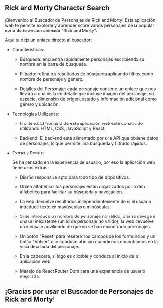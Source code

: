 ## Rick and Morty Character Search

¡Bienvenido al Buscador de Personajes de Rick and Morty! Esta aplicación web te permite explorar y aprender sobre varios personajes de la popular serie de televisión animada "Rick and Morty".

Aquí te dejo un enlace directo al buscador: [
](http://beta.adalab.es/modulo-3-evaluacion-final-elialcodes/)
- Características:

  - Búsqueda: encuentra rápidamente personajes escribiendo su nombre en la barra de búsqueda.

  - Filtrado: refina tus resultados de búsqueda aplicando filtros como nombre de personaje y género.

  - Detalles del Personaje: cada personaje contiene un enlace que nos llevará a una vista en detalle que incluye imagen del personaje, su especie, dimensión de origen, estado y ​​información adicional como género y ubicación.

- Tecnologías Utilizadas:

  - Frontend: El frontend de esta aplicación web está construido utilizando HTML, CSS, JavaScript y React.

  - Backend: El backend está alimentado por una API que obtiene datos de personajes, lo que permite una búsqueda y filtrado rápidos.

- Extras y Bonus:

  Se ha pensado en la experiencia de usuario, por eso la aplicación web tiene unos extras:

  - Diseño responsive apto para todo tipo de dispositivos.

  - Orden alfabético: los personajes están organizados por orden alfabético para facilitar su búsqueda y navegación.

  - La web devuelve resultados independientemente de si el usuario introduce texto en mayúsculas o minúsculas.

  - Si se introduce un nombre de personaje no válido, o si se navega a una url inexistente (un id de personaje no válido), la web devuelve un mensaje advitiendo de que no se han encontrado personajes.

  - Un botón "Reset" para resetear los campos de los formularios y un botón "Volver" que conduce al inicio cuando nos encontramos en la vista detallada del personaje.

  - En la cabecera, el logo es clicable y conduce al inicio de la aplicación web.

  - Manejo de React Router Dom para una experiencia de usuario mejorada.

## ¡Gracias por usar el Buscador de Personajes de Rick and Morty!
